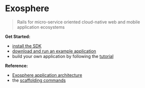 # Exosphere
> Rails for micro-service oriented cloud-native web and mobile application ecosystems

__Get Started:__
* [install the SDK](install.md)
* [download and run an example application](example-apps.md)
* build your own application by following the [tutorial](tutorial)

__Reference:__
* [Exosphere application architecture](background/application-architecture.md)
* the [scaffolding commands](scaffolding.md)
